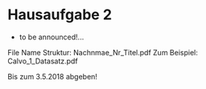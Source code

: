 # Hausaufgabe 2

* to be announced!...

File Name Struktur: Nachnmae\_Nr\_Titel.pdf
Zum Beispiel: Calvo\_1\_Datasatz.pdf

Bis zum 3.5.2018 abgeben!
